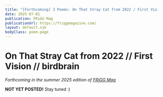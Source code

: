 ```yaml
---
title: "[Forthcoming] 3 Poems: On That Stray Cat from 2022 / First Vision / birdbrain"
date: 2025-07-01
publication: FRiGG Mag
publicationUrl: https://friggmagazine.com/
layout: default.njk
bodyClass: poem-page
---
```


<div class="poem-content">

<h1>On That Stray Cat from 2022 // First Vision // birdbrain</h1>

*Forthcoming in the summer 2025 edition of [FRiGG Mag](https://friggmagazine.com/)*
 
**NOT YET POSTED!**
Stay tuned :)

</div>
